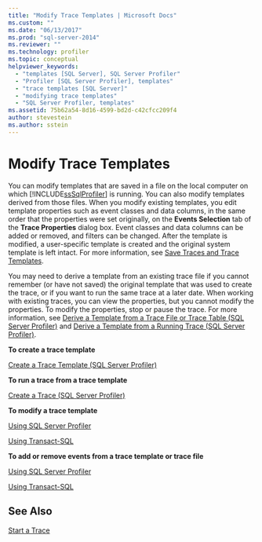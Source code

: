 ```yaml
---
title: "Modify Trace Templates | Microsoft Docs"
ms.custom: ""
ms.date: "06/13/2017"
ms.prod: "sql-server-2014"
ms.reviewer: ""
ms.technology: profiler
ms.topic: conceptual
helpviewer_keywords: 
  - "templates [SQL Server], SQL Server Profiler"
  - "Profiler [SQL Server Profiler], templates"
  - "trace templates [SQL Server]"
  - "modifying trace templates"
  - "SQL Server Profiler, templates"
ms.assetid: 75b62a54-8d16-4599-bd2d-c42cfcc209f4
author: stevestein
ms.author: sstein
---
```

# Modify Trace Templates
  You can modify templates that are saved in a file on the local computer on which [!INCLUDE[ssSqlProfiler](../../includes/sssqlprofiler-md.md)] is running. You can also modify templates derived from those files. When you modify existing templates, you edit template properties such as event classes and data columns, in the same order that the properties were set originally, on the **Events Selection** tab of the **Trace Properties** dialog box. Event classes and data columns can be added or removed, and filters can be changed. After the template is modified, a user-specific template is created and the original system template is left intact. For more information, see [Save Traces and Trace Templates](save-traces-and-trace-templates.md).  
  
 You may need to derive a template from an existing trace file if you cannot remember (or have not saved) the original template that was used to create the trace, or if you want to run the same trace at a later date. When working with existing traces, you can view the properties, but you cannot modify the properties. To modify the properties, stop or pause the trace. For more information, see [Derive a Template from a Trace File or Trace Table &#40;SQL Server Profiler&#41;](sql-server-profiler.md) and [Derive a Template from a Running Trace &#40;SQL Server Profiler&#41;](derive-a-template-from-a-running-trace-sql-server-profiler.md).  
  
 **To create a trace template**  
  
 [Create a Trace Template &#40;SQL Server Profiler&#41;](create-a-trace-template-sql-server-profiler.md)  
  
 **To run a trace from a trace template**  
  
 [Create a Trace &#40;SQL Server Profiler&#41;](create-a-trace-sql-server-profiler.md)  
  
 **To modify a trace template**  
  
 [Using SQL Server Profiler](../../database-engine/modify-a-trace-template-sql-server-profiler.md)  
  
 [Using Transact-SQL](../../relational-databases/sql-trace/modify-an-existing-trace-transact-sql.md)  
  
 **To add or remove events from a trace template or trace file**  
  
 [Using SQL Server Profiler](specify-events-and-data-columns-for-a-trace-file-sql-server-profiler.md)  
  
 [Using Transact-SQL](/sql/relational-databases/system-stored-procedures/sp-trace-setevent-transact-sql)  
  
## See Also  
 [Start a Trace](start-a-trace.md)  
  
  
